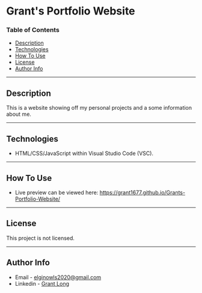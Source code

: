 # Grant's Portfolio Website

### Table of Contents

- [Description](#description)
- [Technologies](#technologies)
- [How To Use](#how-to-use)
- [License](#license)
- [Author Info](#author-info)

---

## Description

This is a website showing off my personal projects and a some information about me.

---

## Technologies

- HTML/CSS/JavaScript within Visual Studio Code (VSC).

---

## How To Use

- Live preview can be viewed here: https://grant1677.github.io/Grants-Portfolio-Website/

---

## License

This project is not licensed.

---

## Author Info

- Email - elginowls2020@gmail.com
- Linkedin - [Grant Long](https://www.linkedin.com/in/grant-long-b9b966191/)
